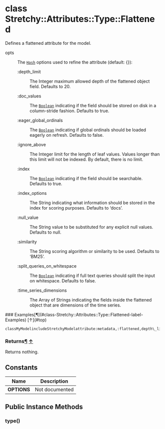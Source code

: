 # class Stretchy::Attributes::Type::Flattened [](#class-Stretchy::Attributes::Type::Flattened) [](#top)
Defines a flattened attribute for the model.

<dl class="rdoc-list note-list">
<dt>opts
</dt>
<dd>
<p>The <a href="Hash.html"><code>Hash</code></a> options used to refine the attribute (default: {}):</p>
<dl class="rdoc-list note-list">
<dt>:depth_limit
</dt>
<dd>
<p>The Integer maximum allowed depth of the flattened object field. Defaults to 20.</p>
</dd>
<dt>:doc_values
</dt>
<dd>
<p>The <a href="Boolean.html"><code>Boolean</code></a> indicating if the field should be stored on disk in a column-stride fashion. Defaults to true.</p>
</dd>
<dt>:eager_global_ordinals
</dt>
<dd>
<p>The <a href="Boolean.html"><code>Boolean</code></a> indicating if global ordinals should be loaded eagerly on refresh. Defaults to false.</p>
</dd>
<dt>:ignore_above
</dt>
<dd>
<p>The Integer limit for the length of leaf values. Values longer than this limit will not be indexed. By default, there is no limit.</p>
</dd>
<dt>:index
</dt>
<dd>
<p>The <a href="Boolean.html"><code>Boolean</code></a> indicating if the field should be searchable. Defaults to true.</p>
</dd>
<dt>:index_options
</dt>
<dd>
<p>The String indicating what information should be stored in the index for scoring purposes. Defaults to ‘docs’.</p>
</dd>
<dt>:null_value
</dt>
<dd>
<p>The String value to be substituted for any explicit null values. Defaults to null.</p>
</dd>
<dt>:similarity
</dt>
<dd>
<p>The String scoring algorithm or similarity to be used. Defaults to ‘BM25’.</p>
</dd>
<dt>:split_queries_on_whitespace
</dt>
<dd>
<p>The <a href="Boolean.html"><code>Boolean</code></a> indicating if full text queries should split the input on whitespace. Defaults to false.</p>
</dd>
<dt>:time_series_dimensions
</dt>
<dd>
<p>The Array of Strings indicating the fields inside the flattened object that are dimensions of the time series.</p>
</dd>
</dl>
</dd>
</dl>
### Examples[¶](#class-Stretchy::Attributes::Type::Flattened-label-Examples) [↑](#top)

```
classMyModelincludeStretchyModelattribute:metadata,:flattened,depth\_limit:10,index\_options:'freqs'end
```

### Returns[¶](#class-Stretchy::Attributes::Type::Flattened-label-Returns) [↑](#top)

Returns nothing.

 ## Constants
 | Name | Description |
 | ---- | ----------- |
 | **OPTIONS[](#OPTIONS)** | Not documented |
 ## Public Instance Methods
 ### type() [](#method-i-type)
 